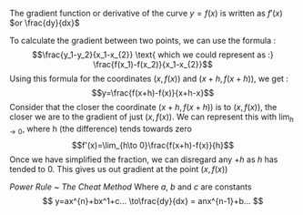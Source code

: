 The gradient function or derivative of the curve $y=f(x)$ is written as $f'(x)$ $or \frac{dy}{dx}$

To calculate the gradient between two points, we can use the formula : $$\frac{y_1-y_2}{x_1-x_{2}} \text{ which we could represent as :} \frac{f(x_1)-f(x_2)}{x_1-x_{2}}$$
Using this formula for the coordinates $(x,f(x))$ and $(x+h,f(x+h))$, we get :
$$y=\frac{f(x+h)-f(x)}{x+h-x}$$
Consider that the closer the coordinate $(x+h,f(x+h))$ is to $(x,f(x))$, the closer we are to the gradient of just $(x,f(x))$. 
We can represent this with $\lim_{h\to0}$, where h (the difference) tends towards zero
$$f'(x)=\lim_{h\to 0}\frac{f(x+h)-f(x)}{h}$$
Once we have simplified the fraction, we can disregard any $+h$ as $h$ has tended to 0. This gives us out gradient at the point $(x, f(x))$

*Power Rule ~ The Cheat Method*
Where $a\text{, }b\text{ and }c$ are constants
$$
y=ax^{n}+bx^1+c... \to\frac{dy}{dx} = anx^{n-1}+b...
$$
